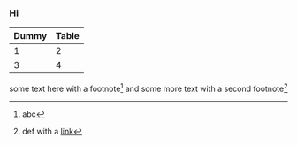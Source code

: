 ### Hi

| Dummy | Table |
| --- | --- |
| 1 | 2 |
| 3 | 4 |


some text here with a footnote[^1] and some more text with a second footnote[^2]

[^1]: abc
[^2]: def with a [link](https://en.wikipedia.org/wiki/Kotlin_(programming_language))
